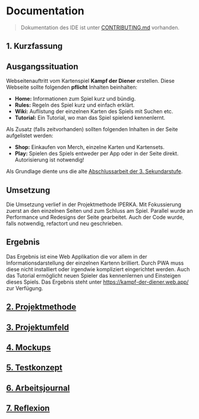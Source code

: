 # Documentation

> Dokumentation des IDE ist unter [CONTRIBUTING.md](CONTRIBUTING.md) vorhanden.

## 1. Kurzfassung

## Ausgangssituation

Webseitenauftritt vom Kartenspiel **Kampf der Diener** erstellen.
Diese Webseite sollte folgenden **pflicht** Inhalten beinhalten:  

- **Home:** Informationen zum Spiel kurz und bündig.
- **Rules:** Regeln des Spiel kurz und einfach erklärt.
- **Wiki:** Auflistung der einzelnen Karten des Spiels mit Suchen etc.
- **Tutorial:** Ein Tutorial, wo man das Spiel spielend kennenlernt.

Als Zusatz (falls zeitvorhanden) sollten folgenden Inhalten in der Seite aufgelistet werden:

- **Shop:** Einkaufen von Merch, einzelne Karten und Kartensets.
- **Play:** Spielen des Spiels entweder per App oder in der Seite direkt. Autorisierung ist notwendig!

Als Grundlage diente uns die alte [Abschlussarbeit der 3. Sekundarstufe](assets/old-project-2017.zip).

## Umsetzung

Die Umsetzung verlief in der Projektmethode IPERKA.
Mit Fokussierung zuerst an den einzelnen Seiten und zum Schluss am Spiel.
Parallel wurde an Performance und Redesigns der Seite gearbeitet.
Auch der Code wurde, falls notwendig, refactort und neu geschrieben.

## Ergebnis

Das Ergebnis ist eine Web Applikation die vor allem in der Informationsdarstellung der einzelnen Kartenn brilliert.
Durch PWA muss diese nicht installiert oder irgendwie kompliziert eingerichtet werden.
Auch das Tutorial ermöglicht neuen Spieler das kennenlernen und Einsteigen dieses Spiels.
Das Ergebnis steht unter <https://kampf-der-diener.web.app/> zur Verfügung.

## [2. Projektmethode](project-method/project-method.md)

## [3. Projektumfeld](project-environment/project-environment.md)

## [4. Mockups](mockups/mockups.md)

## [5. Testkonzept](testing-concept/testing-concept.md)

## [6. Arbeitsjournal](work-journal/work-journal.md)

## [7. Reflexion](reflection/reflection.md)
